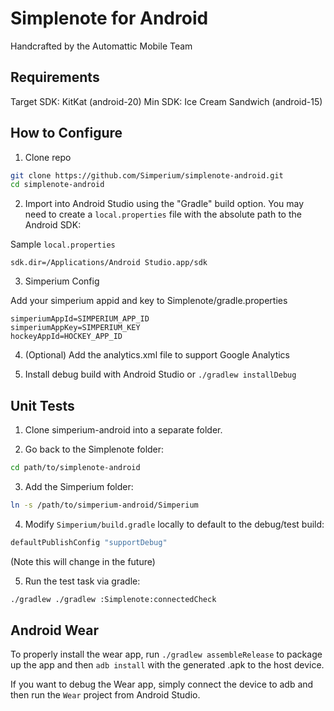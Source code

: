# Simplenote for Android

Handcrafted by the Automattic Mobile Team

## Requirements

Target SDK: KitKat (android-20)
Min SDK: Ice Cream Sandwich (android-15)

## How to Configure

1) Clone repo

```bash
git clone https://github.com/Simperium/simplenote-android.git
cd simplenote-android
```

2) Import into Android Studio using the "Gradle" build option. You may need to create a `local.properties` file with the absolute path to the Android SDK:

Sample `local.properties`
```
sdk.dir=/Applications/Android Studio.app/sdk
```

3) Simperium Config

Add your simperium appid and key to Simplenote/gradle.properties

```
simperiumAppId=SIMPERIUM_APP_ID
simperiumAppKey=SIMPERIUM_KEY
hockeyAppId=HOCKEY_APP_ID
```

4) (Optional) Add the analytics.xml file to support Google Analytics

5) Install debug build with Android Studio or `./gradlew installDebug`

## Unit Tests

1) Clone simperium-android into a separate folder.

2) Go back to the Simplenote folder: 

```bash
cd path/to/simplenote-android
```

3) Add the Simperium folder:

```bash
ln -s /path/to/simperium-android/Simperium
```

4) Modify `Simperium/build.gradle` locally to default to the debug/test build:

```bash
defaultPublishConfig "supportDebug"
```

(Note this will change in the future)

5) Run the test task via gradle:

```bash
./gradlew ./gradlew :Simplenote:connectedCheck
```

## Android Wear

To properly install the wear app, run `./gradlew assembleRelease` to package up the app and then `adb install` with the generated .apk to the host device.

If you want to debug the Wear app, simply connect the device to adb and then run the `Wear` project from Android Studio.
